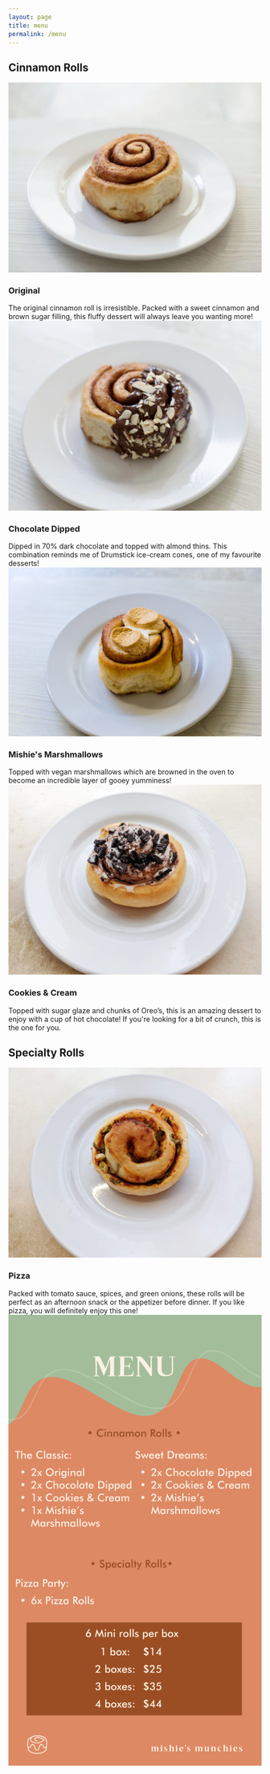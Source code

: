 ```yaml
---
layout: page
title: menu
permalink: /menu
---
```


## Cinnamon Rolls

<div class="menu-row">
     <img class="menu-img" src="../assets/img/menu-original.jpg">
     <div class="menu-text">
          <h3>Original</h3>
          The original cinnamon roll is irresistible. Packed with a sweet cinnamon and brown sugar filling, this fluffy dessert will always leave you wanting more! 
     </div>
</div>

<div class="menu-row">
     <img class="menu-img" src="../assets/img/menu-chocolate.jpg">
     <div class="menu-text">
          <h3>Chocolate Dipped</h3>
          Dipped in 70% dark chocolate and topped with almond thins. This combination reminds me of Drumstick ice-cream cones, one of my favourite desserts!
     </div>
</div>

<div class="menu-row">
     <img class="menu-img" src="../assets/img/menu-marshmallow.jpg">
     <div class="menu-text">
          <h3>Mishie's Marshmallows</h3>
          Topped with vegan marshmallows which are browned in the oven to become an incredible layer of gooey yumminess!
     </div>
</div>

<div class="menu-row">
     <img class="menu-img" src="../assets/img/menu-cookies.jpg">
     <div class="menu-text">
          <h3>Cookies & Cream</h3>
          Topped with sugar glaze and chunks of Oreo’s, this is an amazing dessert to enjoy with a cup of hot chocolate! If you're looking for a bit of crunch, this is the one for you.
     </div>
</div>

## Specialty Rolls
<div class="menu-row">
     <img class="menu-img" src="../assets/img/menu-pizza.jpg">
     <div class="menu-text">
          <h3>Pizza</h3>
          Packed with tomato sauce, spices, and green onions, these rolls will be perfect as an afternoon snack or the appetizer before dinner. If you like pizza, you will definitely enjoy this one!
     </div>
</div>

<img class="full-menu" src="../assets/img/menu-page.svg">
